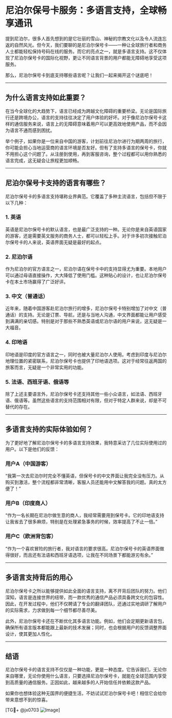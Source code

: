 # 尼泊尔保号卡服务：多语言支持，全球畅享通讯

提到尼泊尔，很多人首先想到的是它壮丽的雪山、神秘的宗教文化以及令人流连忘返的自然风光。但今天，我们要聊的是尼泊尔保号卡——一种让全球旅行者和商务人士都能轻松保持号码在线的服务。而它的亮点之一，就是多语言支持。这不仅体现了尼泊尔保号卡的国际化视野，更让不同语言背景的用户都能无障碍地享受这项服务。

那么，尼泊尔保号卡到底支持哪些语言呢？让我们一起来揭开这个谜底吧！

---

## 为什么语言支持如此重要？

在当今全球化的大趋势下，语言已经成为跨越文化障碍的重要桥梁。无论是国际旅行还是跨境办公，语言的支持往往决定了用户体验的好坏。对于像尼泊尔保号卡这样的通信服务来说，语言上的无障碍意味着用户可以更高效地使用产品，而不会因为语言不通而感到困扰。

举个例子，如果你是一位来自中国的游客，计划前往尼泊尔进行为期两周的旅行，你可能会担心当地运营商的语言环境是否友好。但有了支持多语言的保号卡，你就不用担心这个问题了。从注册到使用，再到客服咨询，整个过程都可以用你熟悉的语言完成，这无疑会让旅程更加顺畅。

---

## 尼泊尔保号卡支持的语言有哪些？

尼泊尔保号卡的多语言支持堪称业界典范。它覆盖了多种主流语言，包括但不限于以下几种：

### 1. 英语
英语是尼泊尔保号卡的默认语言，也是最广泛支持的一种。无论你是来自英语国家的游客，还是需要英文服务的商务人士，都可以轻松上手。对于许多初次接触尼泊尔保号卡的人来说，英语界面无疑是最好的起点。

### 2. 尼泊尔语
作为尼泊尔的官方语言之一，尼泊尔语在保号卡中的支持显得尤为重要。本地用户可以通过母语直接操作，大大降低了使用门槛。这种贴心的设计，也让尼泊尔保号卡在本土市场赢得了广泛好评。

### 3. 中文（普通话）
近年来，随着中国游客赴尼泊尔旅行的增多，尼泊尔保号卡特别增加了对中文（普通话）的支持。无论是订票、导航，还是与当地人沟通，中文界面都能让用户感受到满满的亲切感。特别是对于那些不熟悉英语或尼泊尔语的用户来说，这无疑是一大福音。

### 4. 印地语
印地语是印度的官方语言之一，同时也被大量尼泊尔人使用。考虑到印度与尼泊尔地理位置的紧密联系，尼泊尔保号卡也提供了印地语选项。这对于经常往返两国的旅客而言，无疑是一个非常实用的功能。

### 5. 法语、西班牙语、俄语等
除了上述主要语言外，尼泊尔保号卡还支持其他一些小众语言，如法语、西班牙语、俄语等。虽然这些语言的支持范围相对有限，但对于特定人群来说，却是不可替代的存在。

---

## 多语言支持的实际体验如何？

为了更好地了解尼泊尔保号卡的多语言支持效果，我特意采访了几位实际使用过的用户。以下是他们的反馈：

### 用户A（中国游客）
“我第一次去尼泊尔时完全不懂英语，但保号卡的中文界面让我完全没有压力。从购买到激活，整个流程都非常清晰，客服人员还能用中文解答我的问题。真的太方便了！”

### 用户B（印度商人）
“作为一名长期在尼泊尔做生意的商人，我经常需要用到保号卡。它的印地语支持让我省去了很多麻烦，特别是在处理紧急事务的时候，效率提高了不止一倍。”

### 用户C（欧洲背包客）
“作为一个喜欢冒险的旅行者，我对语言的要求很高。尼泊尔保号卡的英语界面做得很好，而且还有法语和西班牙语选项，让我在不同场景下都能游刃有余。”

---

## 多语言支持背后的用心

尼泊尔保号卡之所以能够提供如此全面的语言支持，离不开背后团队的努力。他们深知，语言是连接世界的纽带，而一款优秀的通信产品必须具备跨文化的包容性。因此，在开发过程中，他们不仅聘请了专业的翻译团队，还通过实地调研了解用户的实际需求，力求做到每一个细节都尽善尽美。

此外，尼泊尔保号卡还在不断优化其多语言功能。例如，他们会定期更新语言包，确保所有语言版本都能跟上最新的技术发展；同时，也会根据用户的反馈调整界面设计，使其更加人性化。

---

## 结语

尼泊尔保号卡的语言支持不仅仅是一种功能，更是一种态度。它告诉我们，无论你来自哪里，无论你使用什么语言，只要选择尼泊尔保号卡，就能在全球范围内享受到高质量的通信服务。正因如此，越来越多的人开始信任并依赖这款产品。

如果你也想体验这种无国界的便捷生活，不妨试试尼泊尔保号卡吧！相信它会给你带来意想不到的惊喜。

[TG💪+ @jx0703 ![Image](https://github.com/user-attachments/assets/dbca1d08-cadb-493c-b0ec-ad6f7a83f270)]